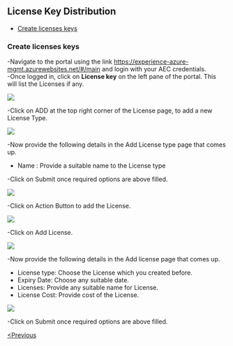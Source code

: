 
## License Key Distribution
 * [Create licenses keys](#create-licenses-keys)

### Create licenses keys
-Navigate to the portal using the link https://experience-azure-mgmt.azurewebsites.net/#/main and login with your AEC credentials.  
-Once logged in, click on **License key** on the left pane of the portal. This will list the Licenses if any. 

<kbd><img src="/Images/License_key.png"/></kbd>

-Click on ADD at the top right corner of the License page, to add a new License Type.

<kbd><img src="/Images/Click_Add_LicenseType.png"/></kbd>

-Now provide the following details in the Add License type page that comes up.
* Name : Provide a suitable name to the License type

-Click on Submit once required options are above filled.

<kbd><img src="/Images/Create_LicenseKey.png"/></kbd>

-Click on Action Button to add the License.

<kbd><img src="/Images/License_Action.png"/></kbd>

-Click on Add License.

<kbd><img src="/Images/Click_AddLicense.png"/></kbd>

-Now provide the following details in the Add license page that comes up.
* License type: Choose the License which you created before.
* Expiry Date: Choose any suitable date.
* Licenses: Provide any suitable name for License.
* License Cost: Provide cost of the License.

<kbd><img src="/Images/Click_Add_LicenseDetails.png"/></kbd>

-Click on Submit once required options are above filled.


[<Previous](https://github.com/Suraj2093/Azure-Experience-Centre/blob/master/docs/Report.md) 

